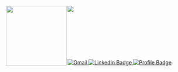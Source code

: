 <div>
<img align="left" height="165px" src="https://github-readme-stats.vercel.app/api?username=mbenson025&show_icons=true&hide_rank=true&hide=stars,&count_private=true&title_color=ADEFD1FF&text_color=f5f5f5&icon_color=9CC3D5FF&bg_color=171717&hide_border=true&show_icons=true"/>
<img align="left" src="https://github-readme-stats.vercel.app/api/top-langs/?username=mbenson025&layout=compact&title_color=ADEFD1FF&text_color=f5f5f5&icon_color=14b8a6&bg_color=171717&hide_border=true&locale=en&custom_title=Top%20%Languages"/>
</div>



<br><br><br><br><br><br><br>

<a href="mailto: mbenson025@gmail.com" target="_blank">
    <img src="https://img.shields.io/badge/Gmail-D14836?style=for-the-badge&logo=gmail&logoColor=white&color=071A2C" alt="Gmail"/>
  </a>


<a href="https://www.linkedin.com/in/mason-benson-6591b5102/" target="_blank">
    <img src="https://img.shields.io/badge/LinkedIn-blue?style=for-the-badge&logo=linkedin&logoColor=white&color=071A2C" alt="LinkedIn Badge"/>
  </a>
  
  <a href="https://mbenson-portfolio.herokuapp.com/" target="_blank">
    <img src="https://img.shields.io/badge/Profile-430098?style=for-the-badge&logo=heroku&logoColor=white&color=071A2C" alt="Profile Badge"/>
  </a>
